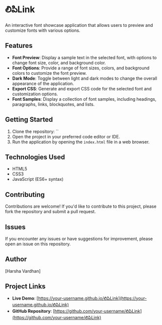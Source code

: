 # లిపిLink

An interactive font showcase application that allows users to preview and customize fonts with various options.

**Features**
------------

* **Font Preview**: Display a sample text in the selected font, with options to change font size, color, and background color.
* **Font Options**: Provide a range of font sizes, colors, and background colors to customize the font preview.
* **Dark Mode**: Toggle between light and dark modes to change the overall appearance of the application.
* **Export CSS**: Generate and export CSS code for the selected font and customization options.
* **Font Samples**: Display a collection of font samples, including headings, paragraphs, links, blockquotes, and lists.

**Getting Started**
-------------------

1. Clone the repository: ``
2. Open the project in your preferred code editor or IDE.
3. Run the application by opening the `index.html` file in a web browser.

**Technologies Used**
---------------------

* HTML5
* CSS3
* JavaScript (ES6+ syntax)


**Contributing**
------------

Contributions are welcome! If you'd like to contribute to this project, please fork the repository and submit a pull request.

**Issues**
------

If you encounter any issues or have suggestions for improvement, please open an issue on this repository.

**Author**
------

[Harsha Vardhan]


**Project Links**
---------------

* **Live Demo**: [https://your-username.github.io/లిపిLink](https://your-username.github.io/లిపిLink)
* **GitHub Repository**: [https://github.com/your-username/లిపిLink](https://github.com/your-username/లిపిLink)

